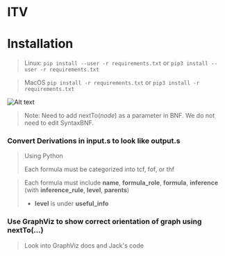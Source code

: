 # ITV


# Installation

> Linux:
`pip install --user -r requirements.txt` or `pip3 install --user -r requirements.txt`

> MacOS
`pip install -r requirements.txt` or `pip3 install -r requirements.txt`

![Alt text](./diagram.png)


> Note: Need to add nextTo(*node*) as a parameter in BNF. We do not need to edit SyntaxBNF.

### Convert Derivations in input.s to look like output.s

> Using Python 
>
> Each formula must be categorized into tcf, fof, or thf
>

> Each formula must include **name**, **formula_role**, **formula**, **inference** (with **inference_rule**, **level**, **parents**)
> - **level** is under **useful_info**
>

### Use GraphViz to show correct orientation of graph using nextTo(...)

> Look into GraphViz docs and Jack's code
